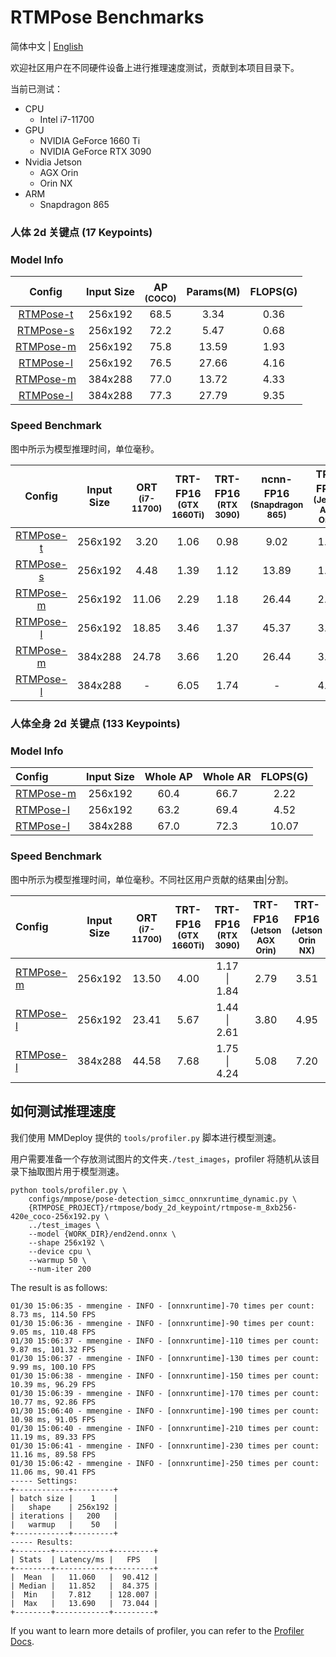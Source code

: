 # RTMPose Benchmarks

简体中文 | [English](./README.md)

欢迎社区用户在不同硬件设备上进行推理速度测试，贡献到本项目目录下。

当前已测试：

- CPU
  - Intel i7-11700
- GPU
  - NVIDIA GeForce 1660 Ti
  - NVIDIA GeForce RTX 3090
- Nvidia Jetson
  - AGX Orin
  - Orin NX
- ARM
  - Snapdragon 865

### 人体 2d 关键点 (17 Keypoints)

### Model Info

|                                      Config                                       | Input Size | AP<sup><br>(COCO) | Params(M) | FLOPS(G) |
| :-------------------------------------------------------------------------------: | :--------: | :---------------: | :-------: | :------: |
| [RTMPose-t](../rtmpose/body_2d_keypoint/rtmpose-tiny_8xb256-420e_coco-256x192.py) |  256x192   |       68.5        |   3.34    |   0.36   |
|  [RTMPose-s](../rtmpose/body_2d_keypoint/rtmpose-s_8xb256-420e_coco-256x192.py)   |  256x192   |       72.2        |   5.47    |   0.68   |
|  [RTMPose-m](../rtmpose/body_2d_keypoint/rtmpose-m_8xb256-420e_coco-256x192.py)   |  256x192   |       75.8        |   13.59   |   1.93   |
|  [RTMPose-l](../rtmpose/body_2d_keypoint/rtmpose-l_8xb256-420e_coco-256x192.py)   |  256x192   |       76.5        |   27.66   |   4.16   |
|  [RTMPose-m](../rtmpose/body_2d_keypoint/rtmpose-m_8xb256-420e_coco-384x288.py)   |  384x288   |       77.0        |   13.72   |   4.33   |
|  [RTMPose-l](../rtmpose/body_2d_keypoint/rtmpose-l_8xb256-420e_coco-384x288.py)   |  384x288   |       77.3        |   27.79   |   9.35   |

### Speed Benchmark

图中所示为模型推理时间，单位毫秒。

|   Config    | Input Size | ORT<sup><br>(i7-11700) | TRT-FP16<sup><br>(GTX 1660Ti) | TRT-FP16<sup><br>(RTX 3090) | ncnn-FP16<sup><br>(Snapdragon 865) | TRT-FP16<sup><br>(Jetson AGX Orin) | TRT-FP16<sup><br>(Jetson Orin NX) |
| :---------: | :--------: | :--------------------: | :---------------------------: | :-------------------------: | :--------------------------------: | :--------------------------------: | :-------------------------------: |
| [RTMPose-t](../rtmpose/body_2d_keypoint/rtmpose-tiny_8xb256-420e_coco-256x192.py) |  256x192   |          3.20          |             1.06              |            0.98             |                9.02                |                1.63                |               1.97                |
| [RTMPose-s](../rtmpose/body_2d_keypoint/rtmpose-s_8xb256-420e_coco-256x192.py) |  256x192   |          4.48          |             1.39              |            1.12             |               13.89                |                1.85                |               2.18                |
| [RTMPose-m](../rtmpose/body_2d_keypoint/rtmpose-m_8xb256-420e_coco-256x192.py) |  256x192   |         11.06          |             2.29              |            1.18             |               26.44                |                2.72                |               3.35                |
| [RTMPose-l](../rtmpose/body_2d_keypoint/rtmpose-l_8xb256-420e_coco-256x192.py) |  256x192   |         18.85          |             3.46              |            1.37             |               45.37                |                3.67                |               4.78                |
| [RTMPose-m](../rtmpose/body_2d_keypoint/rtmpose-m_8xb256-420e_coco-384x288.py) |  384x288   |         24.78          |             3.66              |            1.20             |               26.44                |                3.45                |               5.08                |
| [RTMPose-l](../rtmpose/body_2d_keypoint/rtmpose-l_8xb256-420e_coco-384x288.py) |  384x288   |           -            |             6.05              |            1.74             |                 -                  |                4.93                |               7.23                |

### 人体全身 2d 关键点 (133 Keypoints)

### Model Info

| Config                                                                                       | Input Size | Whole AP | Whole AR | FLOPS(G) |
| :------------------------------------------------------------------------------------------- | :--------: | :------: | :------: | :------: |
| [RTMPose-m](../rtmpose/wholebody_2d_keypoint/rtmpose-m_8xb64-270e_coco-wholebody-256x192.py) |  256x192   |   60.4   |   66.7   |   2.22   |
| [RTMPose-l](../rtmpose/wholebody_2d_keypoint/rtmpose-l_8xb64-270e_coco-wholebody-256x192.py) |  256x192   |   63.2   |   69.4   |   4.52   |
| [RTMPose-l](../rtmpose/wholebody_2d_keypoint/rtmpose-l_8xb32-270e_coco-wholebody-384x288.py) |  384x288   |   67.0   |   72.3   |  10.07   |

### Speed Benchmark

图中所示为模型推理时间，单位毫秒。不同社区用户贡献的结果由|分割。

| Config                                        | Input Size | ORT<sup><br>(i7-11700) | TRT-FP16<sup><br>(GTX 1660Ti) | TRT-FP16<sup><br>(RTX 3090) | TRT-FP16<sup><br>(Jetson AGX Orin) | TRT-FP16<sup><br>(Jetson Orin NX) |
| :-------------------------------------------- | :--------: | :--------------------: | :---------------------------: | :-------------------------: | :--------------------------------: | :-------------------------------: |
| [RTMPose-m](../rtmpose/wholebody_2d_keypoint/rtmpose-m_8xb64-270e_coco-wholebody-256x192.py) |  256x192   |         13.50          |             4.00              |        1.17 \| 1.84         |                2.79                |               3.51                |
| [RTMPose-l](../rtmpose/wholebody_2d_keypoint/rtmpose-l_8xb64-270e_coco-wholebody-256x192.py) |  256x192   |         23.41          |             5.67              |        1.44 \| 2.61         |                3.80                |               4.95                |
| [RTMPose-l](../rtmpose/wholebody_2d_keypoint/rtmpose-l_8xb32-270e_coco-wholebody-384x288.py) |  384x288   |         44.58          |             7.68              |        1.75 \| 4.24         |                5.08                |               7.20                |

## 如何测试推理速度

我们使用 MMDeploy 提供的 `tools/profiler.py` 脚本进行模型测速。

用户需要准备一个存放测试图片的文件夹`./test_images`，profiler 将随机从该目录下抽取图片用于模型测速。

```shell
python tools/profiler.py \
    configs/mmpose/pose-detection_simcc_onnxruntime_dynamic.py \
    {RTMPOSE_PROJECT}/rtmpose/body_2d_keypoint/rtmpose-m_8xb256-420e_coco-256x192.py \
    ../test_images \
    --model {WORK_DIR}/end2end.onnx \
    --shape 256x192 \
    --device cpu \
    --warmup 50 \
    --num-iter 200
```

The result is as follows:

```shell
01/30 15:06:35 - mmengine - INFO - [onnxruntime]-70 times per count: 8.73 ms, 114.50 FPS
01/30 15:06:36 - mmengine - INFO - [onnxruntime]-90 times per count: 9.05 ms, 110.48 FPS
01/30 15:06:37 - mmengine - INFO - [onnxruntime]-110 times per count: 9.87 ms, 101.32 FPS
01/30 15:06:37 - mmengine - INFO - [onnxruntime]-130 times per count: 9.99 ms, 100.10 FPS
01/30 15:06:38 - mmengine - INFO - [onnxruntime]-150 times per count: 10.39 ms, 96.29 FPS
01/30 15:06:39 - mmengine - INFO - [onnxruntime]-170 times per count: 10.77 ms, 92.86 FPS
01/30 15:06:40 - mmengine - INFO - [onnxruntime]-190 times per count: 10.98 ms, 91.05 FPS
01/30 15:06:40 - mmengine - INFO - [onnxruntime]-210 times per count: 11.19 ms, 89.33 FPS
01/30 15:06:41 - mmengine - INFO - [onnxruntime]-230 times per count: 11.16 ms, 89.58 FPS
01/30 15:06:42 - mmengine - INFO - [onnxruntime]-250 times per count: 11.06 ms, 90.41 FPS
----- Settings:
+------------+---------+
| batch size |    1    |
|   shape    | 256x192 |
| iterations |   200   |
|   warmup   |    50   |
+------------+---------+
----- Results:
+--------+------------+---------+
| Stats  | Latency/ms |   FPS   |
+--------+------------+---------+
|  Mean  |   11.060   |  90.412 |
| Median |   11.852   |  84.375 |
|  Min   |   7.812    | 128.007 |
|  Max   |   13.690   |  73.044 |
+--------+------------+---------+
```

If you want to learn more details of profiler, you can refer to the [Profiler Docs](https://mmdeploy.readthedocs.io/en/1.x/02-how-to-run/useful_tools.html#profiler).

